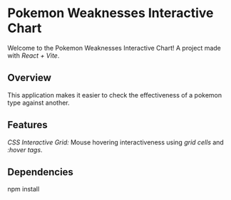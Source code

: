 # Pokemon Weaknesses Interactive Chart

Welcome to the Pokemon Weaknesses Interactive Chart! A project made with *React + Vite*.

## Overview

This application makes it easier to check the effectiveness of a pokemon type against another.

## Features

*CSS Interactive Grid:* Mouse hovering interactiveness using *grid cells* and *:hover tags*.

## Dependencies

npm install